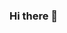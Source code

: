 ### Hi there 👋

<!--
**Andrew-Waddell/Andrew-Waddell** is a ✨ _special_ ✨ repository because its `README.md` (this file) appears on your GitHub profile.

Here are some ideas to get you started:

- 🔭 I’m currently working on becoming more familiar with GitHub and how to use it
- 🌱 I’m currently working on my bachelor's degree in information systems at The Ohio State University
- ⚡ Fun fact: I am a big fan of building Lego Star Wars sets
-->
